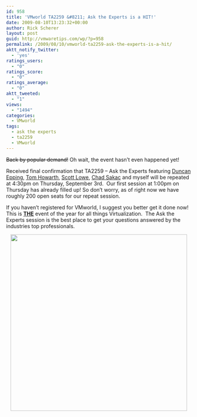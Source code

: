 ```yaml
---
id: 958
title: 'VMworld TA2259 &#8211; Ask the Experts is a HIT!'
date: 2009-08-10T13:23:32+00:00
author: Rick Scherer
layout: post
guid: http://vmwaretips.com/wp/?p=958
permalink: /2009/08/10/vmworld-ta2259-ask-the-experts-is-a-hit/
aktt_notify_twitter:
  - 'yes'
ratings_users:
  - "0"
ratings_score:
  - "0"
ratings_average:
  - "0"
aktt_tweeted:
  - "1"
views:
  - "1494"
categories:
  - VMworld
tags:
  - ask the experts
  - ta2259
  - VMworld
---
```

<span style="text-decoration: line-through;">Back by popular demand!</span> Oh wait, the event hasn&#8217;t even happened yet!

Received final confirmation that TA2259 &#8211; Ask the Experts featuring <a href="http://www.yellow-bricks.com/" target="_new">Duncan Epping</a>, <a href="http://www.planetvm.net/" target="_new">Tom Howarth</a>, <a href="http://blog.scottlowe.org/" target="_new">Scott Lowe</a>, <a href="http://virtualgeek.typepad.com/" target="_new">Chad Sakac</a> and myself will be repeated at 4:30pm on Thursday, September 3rd.  Our first session at 1:00pm on Thursday has already filled up! So don&#8217;t worry, as of right now we have roughly 200 open seats for our repeat session.

If you haven&#8217;t registered for VMworld, I suggest you better get it done now!  This is <span style="text-decoration: underline;"><strong>THE</strong></span> event of the year for all things Virtualization.  The Ask the Experts session is the best place to get your questions answered by the industries top professionals.

<p style="text-align: center;">
  <a href="http://www.vmworld.com/registration.jspa" target="_blank"><img class="aligncenter" src="http://www.vmworld.com/images/vmw09/hero_vmworld2009.gif" alt="" width="480" /></a>
</p>